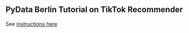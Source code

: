 ## PyData Berlin Tutorial on TikTok Recommender


See [instructions here](https://docs.google.com/document/d/1CTgD904HnP3g16C6flghrhTDj3kTR49dASRi30rM15M/edit?usp=sharing)


